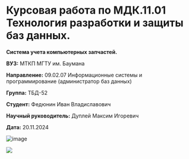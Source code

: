 # Курсовая работа по МДК.11.01 Технология разработки и защиты баз данных.

**Система учета компьютерных запчастей.**

**ВУЗ:** МТКП МГТУ им. Баумана

**Направление:** 09.02.07 Информационные системы и программирование
(администратор баз данных)

**Группа:** ТБД-52

**Студент:** Федюнин Иван Владиславович

**Научный руководитель:** Дуплей Максим Игоревич

**Дата:** 20.11.2024

![image](https://github.com/user-attachments/assets/cbf65a9a-66e4-44d2-bd9c-0c2f26414406)


![](https://geps.dev/progress/99?dangerColor=800000&warningColor=ff9900&successColor=006600)


